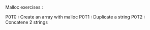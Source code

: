 Malloc exercises :

P0T0 : Create an array with malloc
P0T1 : Duplicate a string
P0T2 : Concatene 2 strings